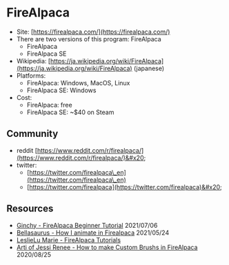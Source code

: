 # FireAlpaca

* Site: [https://firealpaca.com/](https://firealpaca.com/)
* There are two versions of this program: FireAlpaca
  * FireAlpaca
  * FireAlpaca SE
* Wikipedia: [https://ja.wikipedia.org/wiki/FireAlpaca](https://ja.wikipedia.org/wiki/FireAlpaca) (japanese)
* Platforms:&#x20;
  * FireAlpaca: Windows, MacOS, Linux
  * FireAlpaca SE: Windows
* Cost:&#x20;
  * FireAlpaca: free
  * FireAlpaca SE: \~$40 on Steam

## Community

* reddit [https://www.reddit.com/r/firealpaca/](https://www.reddit.com/r/firealpaca/)&#x20;
* twitter:
  * [https://twitter.com/firealpaca\_en](https://twitter.com/firealpaca\_en)
  * [https://twitter.com/firealpaca](https://twitter.com/firealpaca)&#x20;

## Resources

* [Ginchy - FireAlpaca Beginner Tutorial](https://www.youtube.com/watch?v=AIqWMv5FReY) 2021/07/06
* [Bellasaurus - How I animate in Firealpaca](https://www.youtube.com/watch?v=TCLzAZyYDEY) 2021/05/24&#x20;
* [LeslieLu Marie - FireAlpaca Tutorials](https://www.youtube.com/watch?v=yI2rot3IXS8\&list=PLrhDQ\_jF5yRFiV3KFDDijcrEstue-ApV4)&#x20;
* [Arti of Jessi Renee - How to make Custom Brushs in FireAlpaca](https://www.youtube.com/watch?v=OGGyyTNXXf8) 2020/08/25&#x20;
